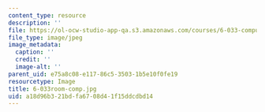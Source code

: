 ```yaml
---
content_type: resource
description: ''
file: https://ol-ocw-studio-app-qa.s3.amazonaws.com/courses/6-033-computer-system-engineering-spring-2018/a18d96b321bdfa6708d41f15ddcdbd14_6-033room-comp.jpg
file_type: image/jpeg
image_metadata:
  caption: ''
  credit: ''
  image-alt: ''
parent_uid: e75a8c08-e117-86c5-3503-1b5e10f0fe19
resourcetype: Image
title: 6-033room-comp.jpg
uid: a18d96b3-21bd-fa67-08d4-1f15ddcdbd14
---
```


